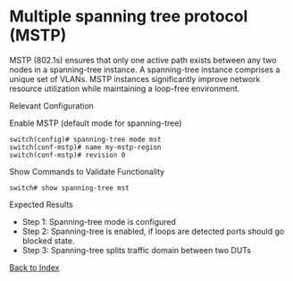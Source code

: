 # Multiple spanning tree protocol (MSTP)

MSTP (802.1s) ensures that only one active path exists between any two nodes in a spanning-tree instance. A spanning-tree instance comprises a unique set of VLANs. MSTP instances significantly improve network resource utilization while maintaining a loop-free environment.

Relevant Configuration

Enable MSTP (default mode for spanning-tree)

```
switch(config)# spanning-tree mode mst
switch(conf-mstp)# name my-mstp-region
switch(conf-mstp)# revision 0
```

Show Commands to Validate Functionality

```
switch# show spanning-tree mst 
```

Expected Results

* Step 1: Spanning-tree mode is configured
* Step 2: Spanning-tree is enabled, if loops are detected ports should go blocked state.
* Step 3: Spanning-tree splits traffic domain between two DUTs

[Back to Index](../index.md)

